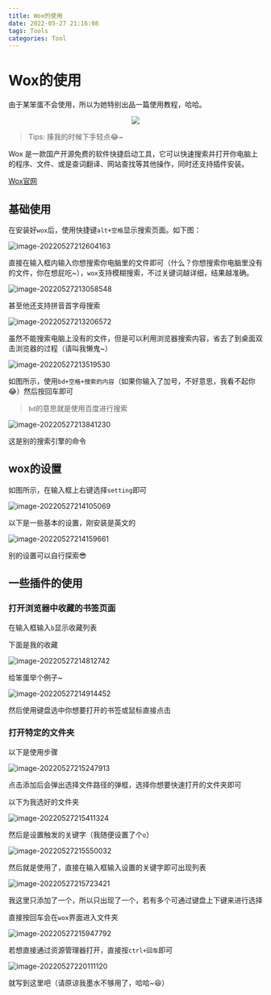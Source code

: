 ```yaml
---
title: Wox的使用
date: 2022-05-27 21:16:08
tags: Tools
categories: Tool
---
```


# Wox的使用

由于某笨蛋不会使用，所以为她特别出品一篇使用教程，哈哈。

<div align="center">
    <img src="https://object-srote-1305109524.cos.ap-beijing.myqcloud.com/img/image-20220527220607807.png" />
</div>

> Tips:  揍我的时候下手轻点😂~

Wox 是一款国产开源免费的软件快捷启动工具，它可以快速搜索并打开你电脑上的程序、文件、或是查词翻译、网站查找等其他操作，同时还支持插件安装。

[Wox官网](http://www.wox.one/)

## 基础使用

在安装好`wox`后，使用快捷键`alt+空格`显示搜索页面。如下图：

![image-20220527212604163](https://object-srote-1305109524.cos.ap-beijing.myqcloud.com/img/image-20220527212604163.png)

直接在输入框内输入你想搜索你电脑里的文件即可（什么？你想搜索你电脑里没有的文件，你在想屁吃~），`wox`支持模糊搜索，不过关键词越详细，结果越准确。

![image-20220527213058548](https://object-srote-1305109524.cos.ap-beijing.myqcloud.com/img/image-20220527213058548.png)

甚至他还支持拼音首字母搜索

![image-20220527213206572](https://object-srote-1305109524.cos.ap-beijing.myqcloud.com/img/image-20220527213206572.png)

虽然不能搜索电脑上没有的文件，但是可以利用浏览器搜索内容，省去了到桌面双击浏览器的过程（请叫我懒鬼~）

![image-20220527213519530](https://object-srote-1305109524.cos.ap-beijing.myqcloud.com/img/image-20220527213519530.png)

如图所示，使用`bd+空格+搜索的内容`（如果你输入了加号，不好意思，我看不起你😂）然后按回车即可

> `bd`的意思就是使用百度进行搜索

![image-20220527213841230](https://object-srote-1305109524.cos.ap-beijing.myqcloud.com/img/image-20220527213841230.png)

这是别的搜索引擎的命令

## wox的设置

如图所示，在输入框上右键选择`setting`即可

![image-20220527214105069](https://object-srote-1305109524.cos.ap-beijing.myqcloud.com/img/image-20220527214105069.png)

以下是一些基本的设置，刚安装是英文的

![image-20220527214159661](https://object-srote-1305109524.cos.ap-beijing.myqcloud.com/img/image-20220527214159661.png)

别的设置可以自行探索😎

## 一些插件的使用

### 打开浏览器中收藏的书签页面

在输入框输入`b`显示收藏列表

下面是我的收藏

![image-20220527214812742](https://object-srote-1305109524.cos.ap-beijing.myqcloud.com/img/image-20220527214812742.png)

给笨蛋举个例子~

![image-20220527214914452](https://object-srote-1305109524.cos.ap-beijing.myqcloud.com/img/image-20220527214914452.png)

然后使用键盘选中你想要打开的书签或鼠标直接点击

### 打开特定的文件夹

以下是使用步骤

![image-20220527215247913](https://object-srote-1305109524.cos.ap-beijing.myqcloud.com/img/image-20220527215247913.png)

点击添加后会弹出选择文件路径的弹框，选择你想要快速打开的文件夹即可

以下为我选好的文件夹

![image-20220527215411324](https://object-srote-1305109524.cos.ap-beijing.myqcloud.com/img/image-20220527215411324.png)

然后是设置触发的关键字（我随便设置了个`o`）

![image-20220527215550032](https://object-srote-1305109524.cos.ap-beijing.myqcloud.com/img/image-20220527215550032.png)

然后就是使用了，直接在输入框输入设置的关键字即可出现列表

![image-20220527215723421](https://object-srote-1305109524.cos.ap-beijing.myqcloud.com/img/image-20220527215723421.png)

我这里只添加了一个，所以只出现了一个，若有多个可通过键盘上下键来进行选择

直接按回车会在`wox`界面进入文件夹

![image-20220527215947792](https://object-srote-1305109524.cos.ap-beijing.myqcloud.com/img/image-20220527215947792.png)

若想直接通过资源管理器打开，直接按`ctrl+回车`即可

![image-20220527220111120](https://object-srote-1305109524.cos.ap-beijing.myqcloud.com/img/image-20220527220111120.png)

就写到这里吧（请原谅我墨水不够用了，哈哈~😆）
